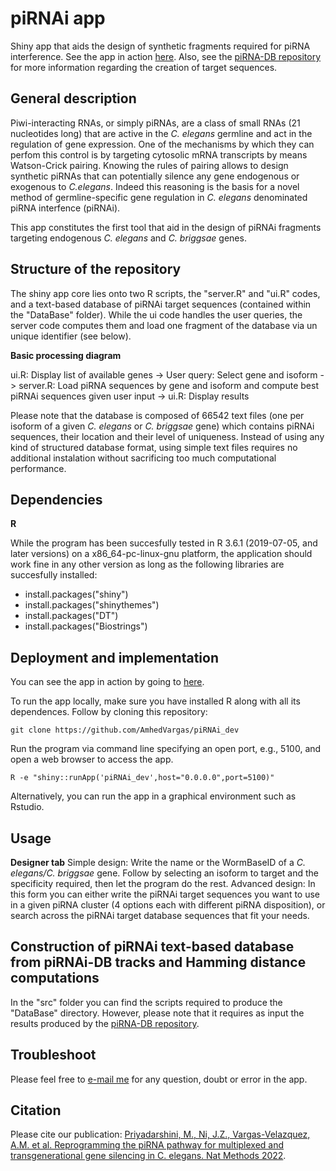 # piRNAi app
Shiny app that aids the design of synthetic fragments required for piRNA interference. See the app in action [here](https://wormbuilder.dev/piRNAi_dev/). Also, see the [piRNA-DB repository](https://github.com/AmhedVargas/piRNAi-DB) for more information regarding the creation of target sequences.

## General description
Piwi-interacting RNAs, or simply piRNAs, are a class of small RNAs (21 nucleotides long) that are active in the *C. elegans* germline and act in the regulation of gene expression. One of the mechanisms by which they can perfom this control is by targeting cytosolic mRNA transcripts by means Watson-Crick pairing. Knowing the rules of pairing allows to design synthetic piRNAs that can potentially silence any gene endogenous or exogenous to *C.elegans*. Indeed this reasoning is the basis for a novel method of germline-specific gene regulation in *C. elegans* denominated piRNA interfence (piRNAi).

This app constitutes the first tool that aid in the design of piRNAi fragments targeting endogenous *C. elegans* and *C. briggsae* genes. 

## Structure of the repository
The shiny app core lies onto two R scripts, the "server.R" and "ui.R" codes, and a text-based database of piRNAi target sequences (contained within the "DataBase" folder). While the ui code handles the user queries, the server code computes them and load one fragment of the database via un unique identifier (see below).

**Basic processing diagram**

ui.R: Display list of available genes -> User query: Select gene and isoform -> server.R: Load piRNA sequences by gene and isoform and compute best piRNAi sequences given user input -> ui.R: Display results

Please note that the database is composed of 66542 text files (one per isoform of a given *C. elegans* or *C. briggsae* gene) which contains piRNAi sequences, their location and their level of uniqueness. Instead of using any kind of structured database format, using simple text files requires no additional instalation without sacrificing too much computational performance.

## Dependencies
**R**

While the program has been succesfully tested in R 3.6.1 (2019-07-05, and later versions) on a x86_64-pc-linux-gnu platform, the application should work fine in any other version as long as the following libraries are succesfully installed:

*   install.packages("shiny")
*   install.packages("shinythemes")
*   install.packages("DT")
*   install.packages("Biostrings")

## Deployment and implementation
You can see the app in action by going to [here](https://wormbuilder.dev/piRNAi_dev/).

To run the app locally, make sure you have installed R along with all its dependences. Follow by cloning this repository:

`git clone https://github.com/AmhedVargas/piRNAi_dev`

Run the program via command line specifying an open port, e.g., 5100, and open a web browser to access the app.

`R -e "shiny::runApp('piRNAi_dev',host="0.0.0.0",port=5100)"`

Alternatively, you can run the app in a graphical environment such as Rstudio.

## Usage
**Designer tab**
Simple design: Write the name or the WormBaseID of a *C. elegans/C. briggsae* gene. Follow by selecting an isoform to target and the specificity required, then let the program do the rest.
Advanced design: In this form you can either write the piRNAi target sequences you want to use in a given piRNA cluster (4 options each with different piRNA disposition), or search across the piRNAi target database sequences that fit your needs.

## Construction of piRNAi text-based database from piRNAi-DB tracks and Hamming distance computations
In the "src" folder you can find the scripts required to produce the "DataBase" directory. However, please note that it requires as input the results produced by the [piRNA-DB repository](https://github.com/AmhedVargas/piRNAi-DB).
 
## Troubleshoot

Please feel free to [e-mail me](mailto:amhed.velazquez@kaust.edu.sa) for any question, doubt or error in the app.

## Citation
Please cite our publication:
[Priyadarshini, M., Ni, J.Z., Vargas-Velazquez, A.M. et al. Reprogramming the piRNA pathway for multiplexed and transgenerational gene silencing in C. elegans. Nat Methods 2022](https://doi.org/10.1038/s41592-021-01369-z).

